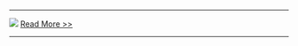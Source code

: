 -------------------------------------------

![](http://i1153.photobucket.com/albums/p501/dmxiaoshen/hexo/nrah_zpsc9zeijw9.jpg)
[Read More >>](../2011/12/06/read-nrah)

-----------------------------------------------